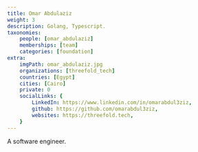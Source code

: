 ```yaml
---
title: Omar Abdulaziz
weight: 3
description: Golang, Typescript.
taxonomies:
    people: [omar_abdulaziz]
    memberships: [team]
    categories: [foundation]
extra:
    imgPath: omar_abdulaziz.jpg
    organizations: [threefold_tech]
    countries: [Egypt]
    cities: [Cairo]
    private: 0
    socialLinks: {
        LinkedIn: https://www.linkedin.com/in/omarabdul3ziz,
        github: https://github.com/omarabdul3ziz,
        websites: https://threefold.tech,
    }
---
```


A software engineer. 
